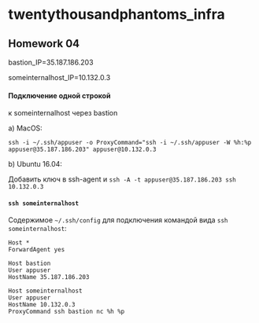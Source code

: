 # twentythousandphantoms_infra

## Homework 04

bastion_IP=35.187.186.203

someinternalhost_IP=10.132.0.3

#### Подключение одной строкой
к someinternalhost через bastion 

a) MacOS:

`ssh -i ~/.ssh/appuser -o ProxyCommand="ssh -i ~/.ssh/appuser -W %h:%p appuser@35.187.186.203" appuser@10.132.0.3`

b) Ubuntu 16.04:

Добавить ключ в ssh-agent и `ssh -A -t appuser@35.187.186.203 ssh 10.132.0.3`
####  `ssh someinternalhost`
Содержимое `~/.ssh/config` для подключения командой вида `ssh someinternalhost`:
```
Host *
ForwardAgent yes

Host bastion
User appuser
HostName 35.187.186.203

Host someinternalhost
User appuser
HostName 10.132.0.3
ProxyCommand ssh bastion nc %h %p
```
